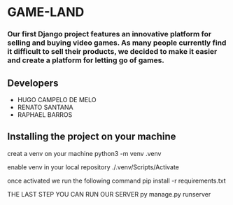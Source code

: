 # GAME-LAND #

### Our first Django project features an innovative platform for selling and buying video games. As many people currently find it difficult to sell their products, we decided to make it easier and create a platform for letting go of games.  ###

## Developers ##

* HUGO CAMPELO DE MELO 
* RENATO SANTANA
* RAPHAEL BARROS

## Installing the project on your machine ##

 creat a venv on your machine 
      python3 -m venv .venv
      
 enable venv in your local repository 
  ./.venv/Scripts/Activate

 once activated we run the following command 
  pip install -r requirements.txt
  
 THE LAST STEP YOU CAN RUN OUR SERVER 
  py manage.py runserver
